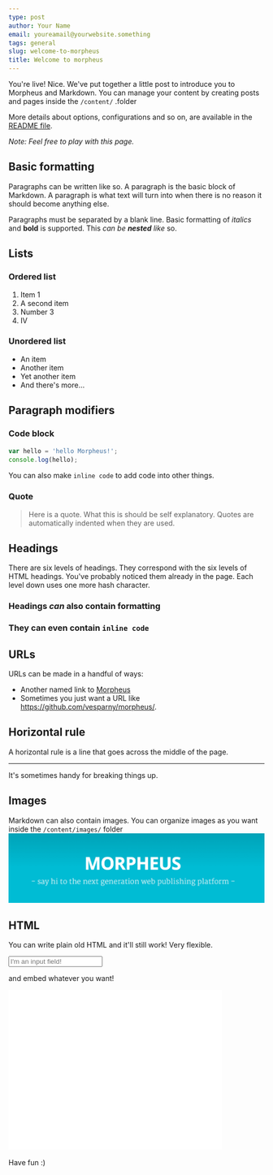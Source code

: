 ```yaml
---
type: post
author: Your Name
email: youreamail@yourwebsite.something
tags: general
slug: welcome-to-morpheus
title: Welcome to morpheus
---
```

You're live! Nice. We've put together a little post to introduce you to Morpheus and Markdown.
You can manage your content by creating posts and pages inside the `/content/` .folder

More details about options, configurations and so on, are available in the [README file](https://github.com/vesparny/morpheus#readme).

*Note: Feel free to play with this page.*

## Basic formatting

Paragraphs can be written like so. A paragraph is the basic block of Markdown. A paragraph is what text will turn into when there is no reason it should become anything else.

Paragraphs must be separated by a blank line. Basic formatting of *italics* and **bold** is supported. This *can be **nested** like* so.

## Lists

### Ordered list

1. Item 1
2. A second item
3. Number 3
4. Ⅳ

### Unordered list

* An item
* Another item
* Yet another item
* And there's more...

## Paragraph modifiers

### Code block

```javascript
var hello = 'hello Morpheus!';
console.log(hello);
```
You can also make `inline code` to add code into other things.

### Quote

> Here is a quote. What this is should be self explanatory. Quotes are automatically indented when they are used.

## Headings

There are six levels of headings. They correspond with the six levels of HTML headings. You've probably noticed them already in the page. Each level down uses one more hash character.

### Headings *can* also contain **formatting**

### They can even contain `inline code`

## URLs

URLs can be made in a handful of ways:

* Another named link to [Morpheus](https://github.com/vesparny/morpheus/)
* Sometimes you just want a URL like https://github.com/vesparny/morpheus/.

## Horizontal rule

A horizontal rule is a line that goes across the middle of the page.

---

It's sometimes handy for breaking things up.

## Images

Markdown can also contain images. You can organize images as you want inside the `/content/images/` folder
![Morpheus](/content/images/posts/home.png)

## HTML
You can write plain old HTML and it'll still work! Very flexible.

<input type="text" placeholder="I'm an input field!" />

and embed whatever you want!

<div class="videoWrapper">
  <iframe width="420" height="315" src="//www.youtube.com/embed/dbD5v2xijqw" frameborder="0" allowfullscreen></iframe>
</div>

Have fun :)
